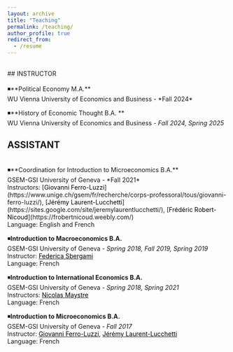 ```yaml
---
layout: archive
title: "Teaching"
permalink: /teaching/
author_profile: true
redirect_from:
  - /resume
---
```

<br />
## INSTRUCTOR  <br />
 <br />
◾**Political Economy M.A.** <br />
WU Vienna University of Economics and Business - *Fall 2024* <br />

◾**History of Economic Thought B.A. ** <br />
WU Vienna University of Economics and Business - *Fall 2024, Spring 2025* <br />

## ASSISTANT  <br />
 <br />
◾**Coordination for Introduction to Microeconomics B.A.** <br />
GSEM-GSI University of Geneva - *Fall 2021*<br />
Instructors: [<span style="color:black">Giovanni Ferro-Luzzi</span>](https://www.unige.ch/gsem/fr/recherche/corps-professoral/tous/giovanni-ferro-luzzi/), [<span style="color:black">Jérémy Laurent-Lucchetti</span>](https://sites.google.com/site/jeremylaurentlucchetti/), [<span style="color:black">Frédéric Robert-Nicoud</span>](https://frobertnicoud.weebly.com/) <br />
Language: English and French <br />

◾**Introduction to Macroeconomics B.A.** <br />
GSEM-GSI University of Geneva - *Spring 2018, Fall 2019, Spring 2019* <br />
Instructor: [<span style="color:black">Federica Sbergami</span>](https://www.unige.ch/gsem/en/research/faculty/all/federica-sbergami) <br />
Language: French <br />

◾**Introduction to International Economics B.A.** <br />
GSEM-GSI University of Geneva - *Spring 2018, Spring 2021* <br />
Instructors: [<span style="color:black">Nicolas Maystre</span>](https://nicolas.maystre.ch/welcome-on-nicolas-maystres-webpage/personal-details) <br />
Language: French <br />

◾**Introduction to Microeconomics B.A.**  <br />
GSEM-GSI University of Geneva - *Fall 2017* <br />
Instructor: [<span style="color:black">Giovanni Ferro-Luzzi</span>](https://www.unige.ch/gsem/fr/recherche/corps-professoral/tous/giovanni-ferro-luzzi/), [<span style="color:black">Jérémy Laurent-Lucchetti</span>](https://sites.google.com/site/jeremylaurentlucchetti/) <br />
Language: French <br />


